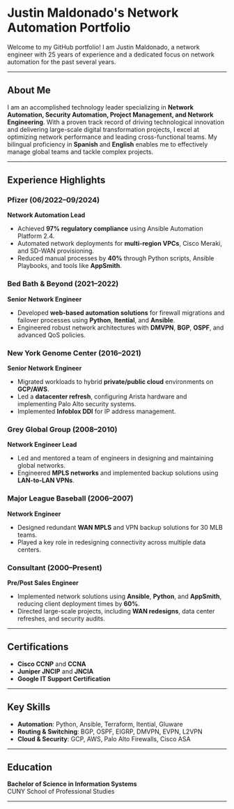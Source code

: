 # Justin Maldonado's Network Automation Portfolio

Welcome to my GitHub portfolio! I am Justin Maldonado, a network engineer with 25 years of experience and a dedicated focus on network automation for the past several years.

---

## About Me

I am an accomplished technology leader specializing in **Network Automation, Security Automation, Project Management, and Network Engineering**. With a proven track record of driving technological innovation and delivering large-scale digital transformation projects, I excel at optimizing network performance and leading cross-functional teams. My bilingual proficiency in **Spanish** and **English** enables me to effectively manage global teams and tackle complex projects.

---

## Experience Highlights

### Pfizer (06/2022–09/2024)  
**Network Automation Lead**  
- Achieved **97% regulatory compliance** using Ansible Automation Platform 2.4.  
- Automated network deployments for **multi-region VPCs**, Cisco Meraki, and SD-WAN provisioning.  
- Reduced manual processes by **40%** through Python scripts, Ansible Playbooks, and tools like **AppSmith**.  

### Bed Bath & Beyond (2021–2022)  
**Senior Network Engineer**  
- Developed **web-based automation solutions** for firewall migrations and failover processes using **Python**, **Itential**, and **Ansible**.  
- Engineered robust network architectures with **DMVPN**, **BGP**, **OSPF**, and advanced QoS policies.  

### New York Genome Center (2016–2021)  
**Senior Network Engineer**  
- Migrated workloads to hybrid **private/public cloud** environments on **GCP/AWS**.  
- Led a **datacenter refresh**, configuring Arista hardware and implementing Palo Alto security systems.  
- Implemented **Infoblox DDI** for IP address management.

### Grey Global Group (2008–2010)  
**Network Engineer Lead**  
- Led and mentored a team of engineers in designing and maintaining global networks.  
- Engineered **MPLS networks** and implemented backup solutions using **LAN-to-LAN VPNs**.  

### Major League Baseball (2006–2007)  
**Network Engineer**  
- Designed redundant **WAN MPLS** and VPN backup solutions for 30 MLB teams.  
- Played a key role in redesigning connectivity across multiple data centers.  

### Consultant (2000–Present)  
**Pre/Post Sales Engineer**  
- Implemented network solutions using **Ansible**, **Python**, and **AppSmith**, reducing client deployment times by **60%**.  
- Directed large-scale projects, including **WAN redesigns**, data center refreshes, and security audits.  

---

## Certifications
- **Cisco CCNP** and **CCNA**  
- **Juniper JNCIP** and **JNCIA**  
- **Google IT Support Certification**  

---

## Key Skills
- **Automation**: Python, Ansible, Terraform, Itential, Gluware  
- **Routing & Switching**: BGP, OSPF, EIGRP, DMVPN, EVPN, L2VPN  
- **Cloud & Security**: GCP, AWS, Palo Alto Firewalls, Cisco ASA  

---

## Education
**Bachelor of Science in Information Systems**  
CUNY School of Professional Studies  

---
